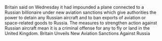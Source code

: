 Britain said on Wednesday it had impounded a plane connected to a Russian billionaire under new aviation sanctions which give authorities the power to detain any Russian aircraft and to ban exports of aviation or space-related goods to Russia.
The measures to strengthen action against Russian aircraft mean it is a criminal offense for any to fly or land in the United Kingdom.
Britain Unveils New Aviation Sanctions Against Russia